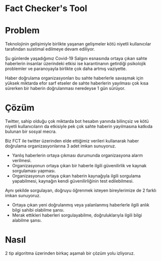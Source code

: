 # Fact Checker's Tool

# Problem

Teknolojinin gelişimiyle birlikte yaşanan gelişmeler kötü niyetli kullanıcılar tarafından suistimal edilmeye devam ediliyor. 

Şu günlerde yaşadığımız Covid-19 Salgını esnasında ortaya çıkan sahte haberlerin insanlar üzerindeki etkisi ise karantinanın getirdiği psikolojik problemler ve paranoyayla birlikte çok daha artmış vaziyette. 

Haber doğrulama organizasyonları bu sahte haberlerle savaşmak için yüksek miktarda efor sarf etseler de sahte haberlerin yayılması çok kısa sürerken bir haberin doğrulanması neredeyse 1 gün sürüyor.

# Çözüm

Twitter, sahip olduğu çok miktarda bot hesabın yanında bilinçsiz ve kötü niyetli kullanıcıların da etkisiyle pek çok sahte haberin yayılmasına katkıda bulunan bir sosyal mecra. 

Biz FCT ile twitter üzerinden elde ettiğimiz verileri kullanarak haber doğrulama organizasyonlarına 3 adet imkan sunuyoruz.

- Yanlış haberlerin ortaya çıkması durumunda organizasyona alarm verilmesi.
- Organizasyonun ortaya çıkan bir haberle ilgili güvenilirlik ve kaynak sorgulaması yapması.
- Organizasyonun ortaya çıkan haberin kaynağıyla ilgili sorgulama yapabilmesi, kaynağın kendi güvenilirliğinin test edilebilmesi.


Aynı şekilde sorgulayan, doğruyu öğrenmek isteyen bireylerimize de 2 farklı imkan sunuyoruz.

- Ortaya çıkan yeni doğrulanmış veya yalanlanmış haberlerle ilgili anlık bilgi sahibi olabilme şansı.
- Merak ettikleri haberleri sorgulayabilme, doğruluklarıyla ilgili bilgi alabilme şansı.


# Nasıl

2 tip algoritma üzerinden birkaç aşamalı bir çözüm yolu izliyoruz.



